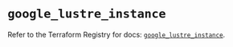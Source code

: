 # `google_lustre_instance`

Refer to the Terraform Registry for docs: [`google_lustre_instance`](https://registry.terraform.io/providers/hashicorp/google/6.50.0/docs/resources/lustre_instance).
